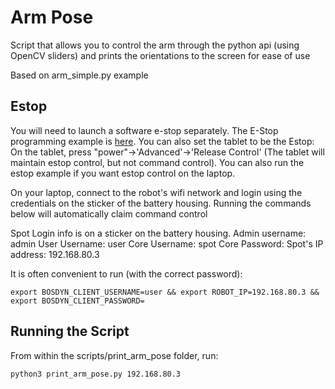 # Arm Pose
Script that allows you to control the arm through the python api (using OpenCV sliders)
and prints the orientations to the screen for ease of use

Based on arm_simple.py example

## Estop

You will need to launch a software e-stop separately. The E-Stop programming example is [here](../estop/README.md).
You can also set the tablet to be the Estop:
On the tablet, press "power"->'Advanced'->'Release Control' (The tablet will maintain estop control, but not command control). You can also run the estop example if you want estop control on the laptop.

On your laptop, connect to the robot's wifi network and login using the credentials on the sticker of the battery housing. Running the commands below will automatically claim command control

Spot Login info is on a sticker on the battery housing.
Admin username: admin
User Username: user
Core Username: spot
Core Password: <lab password>
Spot's IP address: 192.168.80.3

It is often convenient to run (with the correct password): 
```
export BOSDYN_CLIENT_USERNAME=user && export ROBOT_IP=192.168.80.3 && export BOSDYN_CLIENT_PASSWORD=
```

## Running the Script
From within the scripts/print_arm_pose folder, run:

```
python3 print_arm_pose.py 192.168.80.3
```
